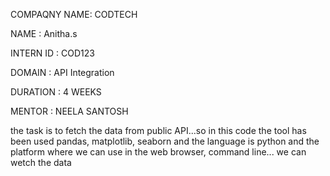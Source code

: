 COMPAQNY NAME: CODTECH 

NAME : Anitha.s

INTERN ID : COD123

DOMAIN : API Integration

DURATION : 4 WEEKS

MENTOR : NEELA SANTOSH

the task is to fetch the data from public API...so in this code the tool has been used pandas, matplotlib, seaborn and the language is python and the platform where we can use in the web browser, command line... we can wetch the data
